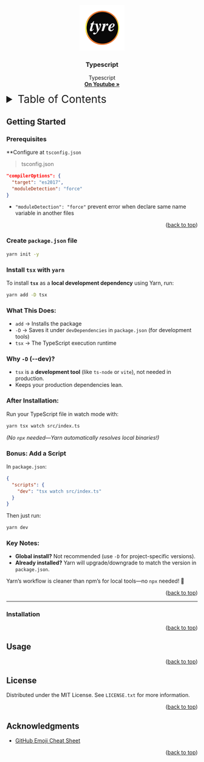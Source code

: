 <a id="readme-top"></a>


<!-- PROJECT LOGO -->
<br />
<div align="center">
  <a href="">
    <img src="https://raw.githubusercontent.com/seaboie/images/main/images/logoTransparent.png" alt="Logo" width="120" height="120">
  </a>

  <h3 align="center">Typescript</h3>

  <p align="center">
    Typescript
    <br />
    <a href="https://www.youtube.com/watch?v=PEBKm8gXe5Y"><strong>On Youtube »</strong></a>
    <br />
    
  </p>

</div>



<!-- TABLE OF CONTENTS -->
<details>
  <summary style='font-size: 2em;'>Table of Contents</summary>
  <ol style='font-size: 1.5em;'>
    <li>
      <a href="#getting-started">Getting Started</a>
      <ul>
        <li><a href="#prerequisites">Prerequisites</a></li>
        <li><a href="#create-packagejson-file">Create `package.json` file</a></li>
        <li><a href="#install-tsx-with-yarn">Install `tsx`</a></li>
        <li><a href="#installation">Installation</a></li>
      </ul>
    </li>
    <li><a href="#usage">Usage</a></li>
    <li><a href="#license">License</a></li>
    <li><a href="#acknowledgments">Acknowledgments</a></li>
  </ol>
</details>


<!-- GETTING STARTED -->
## Getting Started


### Prerequisites  

**Configure at `tsconfig.json`

> tsconfig.json  

```json
"compilerOptions": {
  "target": "es2017",
  "moduleDetection": "force"
}
```  

- `"moduleDetection": "force"` prevent error when declare same name variable in another files  

<p align="right">(<a href="#readme-top">back to top</a>)</p>

### Create `package.json` file  

```bash
yarn init -y
```  

### Install `tsx` with `yarn`  

To install **`tsx`** as a **local development dependency** using Yarn, run:

```bash
yarn add -D tsx
```

### **What This Does:**
- `add` → Installs the package  
- `-D` → Saves it under `devDependencies` in `package.json` (for development tools)  
- `tsx` → The TypeScript execution runtime  

### **Why `-D` (--dev)?**
- `tsx` is a **development tool** (like `ts-node` or `vite`), not needed in production.  
- Keeps your production dependencies lean.  

### **After Installation:**
Run your TypeScript file in watch mode with:  
```bash
yarn tsx watch src/index.ts
```
*(No `npx` needed—Yarn automatically resolves local binaries!)*  

### **Bonus: Add a Script**  
In `package.json`:  
```json
{
  "scripts": {
    "dev": "tsx watch src/index.ts"
  }
}
```
Then just run:  
```bash
yarn dev
```

### **Key Notes:**
- **Global install?** Not recommended (use `-D` for project-specific versions).  
- **Already installed?** Yarn will upgrade/downgrade to match the version in `package.json`.  

Yarn’s workflow is cleaner than npm’s for local tools—no `npx` needed! 🚀  

<p align="right">(<a href="#readme-top">back to top</a>)</p>

---  


### Installation



<p align="right">(<a href="#readme-top">back to top</a>)</p>



<!-- USAGE EXAMPLES -->
## Usage



<p align="right">(<a href="#readme-top">back to top</a>)</p>



<!-- LICENSE -->
## License

Distributed under the MIT License. See `LICENSE.txt` for more information.

<p align="right">(<a href="#readme-top">back to top</a>)</p>




<!-- ACKNOWLEDGMENTS -->
## Acknowledgments  

* [GitHub Emoji Cheat Sheet](https://www.webpagefx.com/tools/emoji-cheat-sheet)



<p align="right">(<a href="#readme-top">back to top</a>)</p>



<!-- MARKDOWN LINKS & IMAGES -->
<!-- https://www.markdownguide.org/basic-syntax/#reference-style-links -->
[logo-image]:https://raw.githubusercontent.com/seaboie/images/main/images/logoTransparent.png

